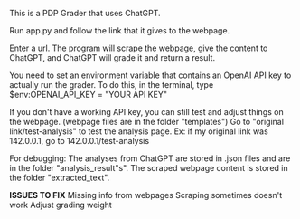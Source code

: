This is a PDP Grader that uses ChatGPT.

Run app.py and follow the link that it gives to the webpage.

Enter a url. The program will scrape the webpage, give the content to ChatGPT, and ChatGPT will grade it and return a result.

You need to set an environment variable that contains an OpenAI API key to actually run the grader.
To do this, in the terminal, type $env:OPENAI_API_KEY = "YOUR API KEY"

If you don't have a working API key, you can still test and adjust things on the webpage. (webpage files are in the folder "templates")
Go to "original link/test-analysis" to test the analysis page. Ex: if my original link was 142.0.0.1, go to 142.0.0.1/test-analysis


For debugging:
The analyses from ChatGPT are stored in .json files and are in the folder "analysis_result"s".
The scraped webpage content is stored in the folder "extracted_text".

**ISSUES TO FIX**
Missing info from webpages
Scraping sometimes doesn't work
Adjust grading weight

